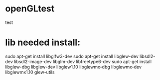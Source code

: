 # openGLtest
test

# lib needed install:
sudo apt-get install libglfw3-dev 
sudo apt-get install libglew-dev libsdl2-dev libsdl2-image-dev libglm-dev libfreetype6-dev 
sudo apt-get install libglew-dbg libglew-dev libglew1.10 libglewmx-dbg libglewmx-dev libglewmx1.10 glew-utils 

